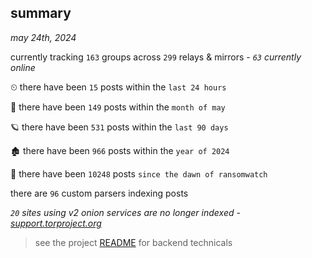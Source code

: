 
## summary
_may 24th, 2024_

currently tracking `163` groups across `299` relays & mirrors - _`63` currently online_

⏲ there have been `15` posts within the `last 24 hours`

🦈 there have been `149` posts within the `month of may`

🪐 there have been `531` posts within the `last 90 days`

🏚 there have been `966` posts within the `year of 2024`

🦕 there have been `10248` posts `since the dawn of ransomwatch`

there are `96` custom parsers indexing posts

_`20` sites using v2 onion services are no longer indexed - [support.torproject.org](https://support.torproject.org/onionservices/v2-deprecation/)_

> see the project [README](https://github.com/joshhighet/ransomwatch#ransomwatch--) for backend technicals
